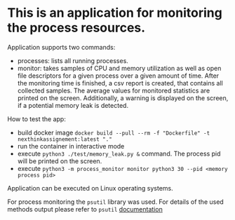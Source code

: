 # This is an application for monitoring the process resources.

Application supports two commands:
 - processes: lists all running processes.
 - monitor: takes samples of CPU and memory utilization as well as open file descriptors for a given process over a given amount of time. After the monitoring time is finished, a csv report is created, that contains all collected samples. The average values for monitored statistics are printed on the screen. Additionally, a warning is displayed on the screen, if a potential memory leak is detected.

 How to test the app:

 - build docker image `docker build --pull --rm -f "Dockerfile" -t nexthinkassignement:latest "."`
 - run the container in interactive mode
 - execute `python3 ./test/memory_leak.py &` command. The process pid will be printed on the screen.
 - execute `python3 -m process_monitor monitor python3 30 --pid <memory process pid>`

Application can be executed on Linux operating systems.

For process monitoring the `psutil` library was used. For details of the used methods output please refer to `psutil` [documentation](https://psutil.readthedocs.io/en/latest)  